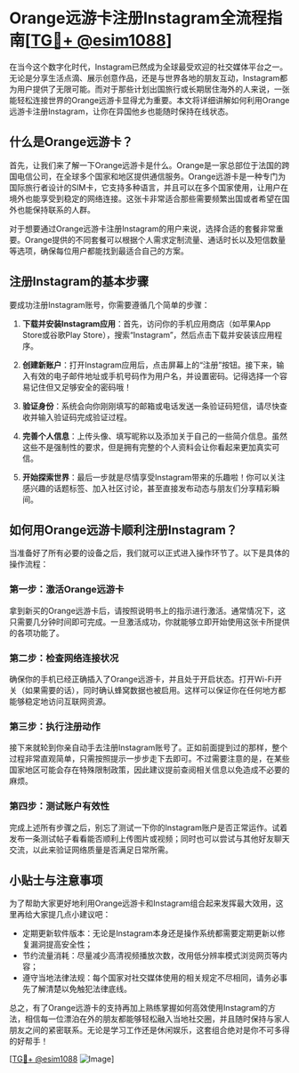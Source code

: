 # Orange远游卡注册Instagram全流程指南[[TG💪+ @esim1088](https://t.me/s/esim1088)]

在当今这个数字化时代，Instagram已然成为全球最受欢迎的社交媒体平台之一。无论是分享生活点滴、展示创意作品，还是与世界各地的朋友互动，Instagram都为用户提供了无限可能。而对于那些计划出国旅行或长期居住海外的人来说，一张能轻松连接世界的Orange远游卡显得尤为重要。本文将详细讲解如何利用Orange远游卡注册Instagram，让你在异国他乡也能随时保持在线状态。

## 什么是Orange远游卡？

首先，让我们来了解一下Orange远游卡是什么。Orange是一家总部位于法国的跨国电信公司，在全球多个国家和地区提供通信服务。Orange远游卡是一种专门为国际旅行者设计的SIM卡，它支持多种语言，并且可以在多个国家使用，让用户在境外也能享受到稳定的网络连接。这张卡非常适合那些需要频繁出国或者希望在国外也能保持联系的人群。

对于想要通过Orange远游卡注册Instagram的用户来说，选择合适的套餐非常重要。Orange提供的不同套餐可以根据个人需求定制流量、通话时长以及短信数量等选项，确保每位用户都能找到最适合自己的方案。

## 注册Instagram的基本步骤

要成功注册Instagram账号，你需要遵循几个简单的步骤：

1. **下载并安装Instagram应用**：首先，访问你的手机应用商店（如苹果App Store或谷歌Play Store），搜索“Instagram”，然后点击下载并安装该应用程序。
   
2. **创建新账户**：打开Instagram应用后，点击屏幕上的“注册”按钮。接下来，输入有效的电子邮件地址或手机号码作为用户名，并设置密码。记得选择一个容易记住但又足够安全的密码哦！

3. **验证身份**：系统会向你刚刚填写的邮箱或电话发送一条验证码短信，请尽快查收并输入验证码完成验证过程。

4. **完善个人信息**：上传头像、填写昵称以及添加关于自己的一些简介信息。虽然这些不是强制性的要求，但是拥有完整的个人资料会让你看起来更加真实可信。

5. **开始探索世界**：最后一步就是尽情享受Instagram带来的乐趣啦！你可以关注感兴趣的话题标签、加入社区讨论，甚至直接发布动态与朋友们分享精彩瞬间。

## 如何用Orange远游卡顺利注册Instagram？

当准备好了所有必要的设备之后，我们就可以正式进入操作环节了。以下是具体的操作流程：

### 第一步：激活Orange远游卡

拿到新买的Orange远游卡后，请按照说明书上的指示进行激活。通常情况下，这只需要几分钟时间即可完成。一旦激活成功，你就能够立即开始使用这张卡所提供的各项功能了。

### 第二步：检查网络连接状况

确保你的手机已经正确插入了Orange远游卡，并且处于开启状态。打开Wi-Fi开关（如果需要的话），同时确认蜂窝数据也被启用。这样可以保证你在任何地方都能够稳定地访问互联网资源。

### 第三步：执行注册动作

接下来就轮到你亲自动手去注册Instagram账号了。正如前面提到过的那样，整个过程非常直观简单，只需按照提示一步步走下去即可。不过需要注意的是，在某些国家地区可能会存在特殊限制政策，因此建议提前查阅相关信息以免造成不必要的麻烦。

### 第四步：测试账户有效性

完成上述所有步骤之后，别忘了测试一下你的Instagram账户是否正常运作。试着发布一条测试帖子看看能否顺利上传图片或视频；同时也可以尝试与其他好友聊天交流，以此来验证网络质量是否满足日常所需。

## 小贴士与注意事项

为了帮助大家更好地利用Orange远游卡和Instagram组合起来发挥最大效用，这里再给大家提几点小建议吧：

- 定期更新软件版本：无论是Instagram本身还是操作系统都需要定期更新以修复漏洞提高安全性；
- 节约流量消耗：尽量减少高清视频播放次数，改用低分辨率模式浏览网页等内容；
- 遵守当地法律法规：每个国家对社交媒体使用的相关规定不尽相同，请务必事先了解清楚以免触犯法律底线。

总之，有了Orange远游卡的支持再加上熟练掌握如何高效使用Instagram的方法，相信每一位漂泊在外的朋友都能够轻松融入当地社交圈，并且随时保持与家人朋友之间的紧密联系。无论是学习工作还是休闲娱乐，这套组合绝对是你不可多得的好帮手！

[[TG💪+ @esim1088](https://t.me/s/esim1088) ![Image](https://i.postimg.cc/4NQfJmqS/Snipaste-2025-05-13-00-14-12.png)]